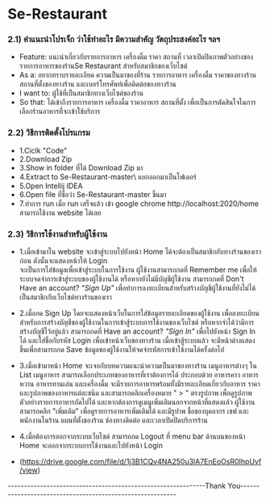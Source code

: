 # Se-Restaurant

### 2.1) คำแนะนำโปรเจ็ก ว่าใช้ทำอะไร มีความสำคัญ วัตถุประสงค์อะไร ฯลฯ
* Feature: แนะนำเกี่ยวกับรายการอาหาร เครื่องดื่ม ราคา สถานที่ เวลาเปิดปิดภาพตัวอย่างของรายการอาหารของร้านSe Restaurant สำหรับสมาชิกของเว็บไซต์ 
* As a: อยากทราบรายละเอียด ความเป็นมาของที่ร้าน รายการอาหาร เครื่องดื่ม ราคาของทางร้าน สถานที่ตั้งของทางร้าน และเบอร์โทรศัพท์เพื่อติดต่อของทางร้าน
* I want to: ผู้ใช้ที่เป็นสมาชิกทางเว็บไซต์ของร้าน
* So that: ได้เข้าถึงรายการอาหาร เครื่องดื่ม ราคาอาหาร สถานที่ตั้ง เพื่อเป็นการตัดสินใจในการเลือกร้านอาหารที่จะเข้าใช้บริการ 

### 2.2) วิธีการติดตั้งโปรแกรม
* 1.Ciclk "Code"
* 2.Download Zip  
* 3.Show in folder ที่ได้ Download Zip มา
* 4.Extract to Se-Restaurant-master\ แยกออกมาเป็นโฟเดอร์ 
* 5.Open Intellij IDEA 
* 6.Open file ที่ชื่อว่า Se-Restaurant-master ขึ้นมา
* 7.ทำการ run เมื่อ run เสร็จแล้ว เข้า google chrome http://localhost:2020/home สามารถใช้งาน website ได้เลย

### 2.3) วิธีการใช้งานสำหรับผู้ใช้งาน
* 1.เมื่อเข้ามาใน website จะเข้าสู่ระบบไปยังหน้า Home ได้จะต้องเป็นสมาชิกกับทางร้านของเราก่อน ดังนั้นจะแสดงหน้าให้ Login  
	  จะเป็นการใส่ข้อมูลเพื่อเข้าสู่ระบบในการใช้งาน ผู้ใช้งานสามารถกดที่ Remember me เพื่อให้ระบบจดจำการเข้าสู่ระบบของผู้ใช้งานได้ 
	  หรือหากยังไม่มีบัญชีผู้ใช้งาน สามารถกดที่ Don't Have an account? _"Sign Up"_ เพื่อทำการลงทะเบียนสำหรับสร้างบัญชีผู้ใช้งานที่ยังไม่ได้เป็นสมาชิกกับเว็บไซต์ทางร้านของเรา
* 2.เมื่อกด Sign Up โดยจะแสดงหน้าเว็บในการใส่ข้อมูลรายละเอียดของผู้ใช้งาน เพื่อลงทะเบียนสำหรับการสร้างบัญชีของผู้ใช้งานในการเข้าสู้ระบบการใช้งานของเว็บไซต์
	  หรือหากจำได้ว่ามีการสร้างบัญชีไว้อยู่แล้ว สามารถกดที่ Have an account? _"Sign In"_ เพื่อไปยังหน้า Sign In ได้ และใส่ชื่อกับรหัส Login เพื่อเข้าหน้าเว็บของทางร้าน 
	  เมื่อเข้าสู้ระบบแล้ว จะมีหน้าต่างแสดงขึ้นเพื่อสามารถกด Save ข้อมูลของผู้ใช้งานให้จดจำรหัสการเข้าใช้งานได้ครั้งต่อไป
* 3.เมื่อเข้ามาหน้า Home จะเจอกับบทความแนะนำความเป็นมาของทางร้าน เมนูอาหารต่างๆ ใน List เมนูอาหาร สามารถเลือกประเภทของอาหารที่เราต้องการได้ ประกอบด้วย อาหารคาว 
	   อาหารหวาน อาหารทานเล่น และเครื่องดื่ม จะมีรายการอาหารพร้อมทั้งมีรายละเอียดเกี่ยวกับอาหาร ราคาและรูปภาพของอาหารแต่ละชนิด และสามารถคลิกเครื่องหมาย " > " ตรงรูปภาพ 
	   เพื่อดูรูปภาพตัวอย่างรายการอาหารถัดไปได้ และหากต้องการดูเมนูเพิ่มเติมนอกจากหน้าที่แสดงแล้ว ผู้ใช้งานสามารถคลิก "เพิ่มเติม" เพื่อดูรายการอาหารเพิ่มเติมได้
	   และมีรูปาพ ชื่อของบุคลากร เชฟ และ พนักงานในร้าน แผนที่ตั้งของร้าน ช่องทางติดต่อ และเวลาเปิดปิดบริการร้าน
* 4.เมื่อต้องการออกจากระบบเว็บไซต์ สามารถกด Logout ที่ menu bar ด้านบนของหน้า Home จะออกจากระบบการใช้งานและไปยังหน้า Login  

* (https://drive.google.com/file/d/1j3B1CQv4NA250u3lA7EnEoOsR0IhpUvf/view)


-------------------------------------------------------------Thank You----------------------------------------------------------




